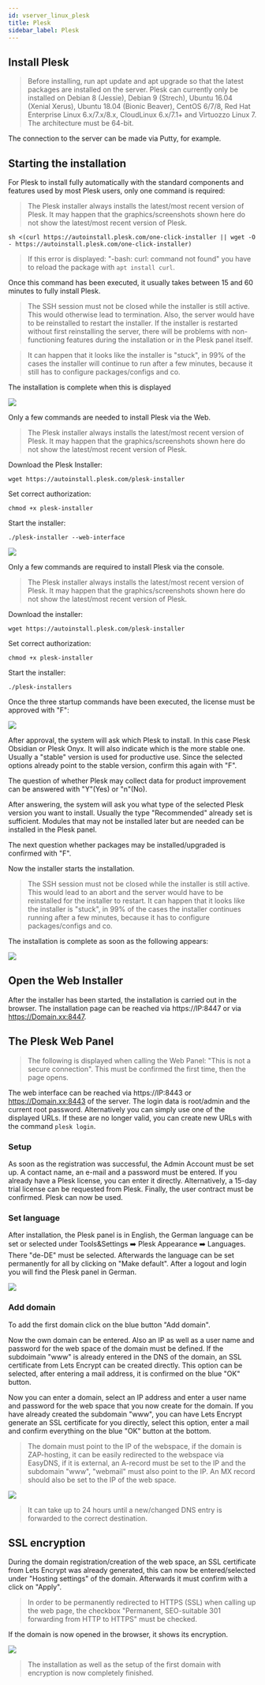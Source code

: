 ```yaml
---
id: vserver_linux_plesk
title: Plesk
sidebar_label: Plesk
---
```


## Install Plesk

> Before installing, run apt update and apt upgrade so that the latest packages are installed on the server. 
Plesk can currently only be installed on Debian 8 (Jessie), Debian 9 (Strech), Ubuntu 16.04 (Xenial Xerus), Ubuntu 18.04 (Bionic Beaver), CentOS 6/7/8, Red Hat Enterprise Linux 6.x/7.x/8.x, CloudLinux 6.x/7.1+ and Virtuozzo Linux 7. The architecture must be 64-bit.

The connection to the server can be made via Putty, for example.


## Starting the installation 

<!--DOCUSAURUS_CODE_TABS-->
<!--One-Click Installation-->

For Plesk to install fully automatically with the standard components and features used by most Plesk users, only one command is required:

>The Plesk installer always installs the latest/most recent version of Plesk. It may happen that the graphics/screenshots shown here do not show the latest/most recent version of Plesk.

```
sh <(curl https://autoinstall.plesk.com/one-click-installer || wget -O - https://autoinstall.plesk.com/one-click-installer)
```

> If this error is displayed: "-bash: curl: command not found" you have to reload the package with `apt install curl`.

Once this command has been executed, it usually takes between 15 and 60 minutes to fully install Plesk.

> The SSH session must not be closed while the installer is still active. This would otherwise lead to termination. 
Also, the server would have to be reinstalled to restart the installer. 
If the installer is restarted without first reinstalling the server, there will be problems with non-functioning features during the installation or in the Plesk panel itself. 

> It can happen that it looks like the installer is "stuck", in 99% of the cases the installer will continue to run after a few minutes, because it still has to configure packages/configs and co.


The installation is complete when this is displayed

![](https://screensaver01.zap-hosting.com/index.php/s/P4CBEszxPZTA6qn/preview)

<!--Web Installation-->

Only a few commands are needed to install Plesk via the Web. 

> The Plesk installer always installs the latest/most recent version of Plesk. It may happen that the graphics/screenshots shown here do not show the latest/most recent version of Plesk.

Download the Plesk Installer:
```
wget https://autoinstall.plesk.com/plesk-installer
```

Set correct authorization:

```
chmod +x plesk-installer
```

Start the installer:

```
./plesk-installer --web-interface
```

![](https://screensaver01.zap-hosting.com/index.php/s/6gzT95ded8d99RD/preview)

<!--Konsolen Installation-->

Only a few commands are required to install Plesk via the console. 

> The Plesk installer always installs the latest/most recent version of Plesk. It may happen that the graphics/screenshots shown here do not show the latest/most recent version of Plesk.

Download the installer:

```
wget https://autoinstall.plesk.com/plesk-installer
```

Set correct authorization:

```
chmod +x plesk-installer
```

Start the installer:

```
./plesk-installers
```

Once the three startup commands have been executed, the license must be approved with "F": 

![](https://screensaver01.zap-hosting.com/index.php/s/B3fEBqeDkzxf3iQ/preview)

After approval, the system will ask which Plesk to install. In this case Plesk Obsidian or Plesk Onyx. It will also indicate which is the more stable one. Usually a "stable" version is used for productive use. Since the selected options already point to the stable version, confirm this again with "F".

The question of whether Plesk may collect data for product improvement can be answered with "Y"(Yes) or "n"(No). 

[](https://screensaver01.zap-hosting.com/index.php/s/6PEEjG9zTSZTcfJ/preview)

After answering, the system will ask you what type of the selected Plesk version you want to install. Usually the type "Recommended" already set is sufficient. Modules that may not be installed later but are needed can be installed in the Plesk panel. 

[](https://screensaver01.zap-hosting.com/index.php/s/a8Bi982gTtgAcrx/preview)

The next question whether packages may be installed/upgraded is confirmed with "F".

[](https://screensaver01.zap-hosting.com/index.php/s/Sp9DjKBEKkowoo4/preview)

Now the installer starts the installation.

> The SSH session must not be closed while the installer is still active. This would lead to an abort and the server would have to be reinstalled for the installer to restart. 
It can happen that it looks like the installer is "stuck", in 99% of the cases the installer continues running after a few minutes, because it has to configure packages/configs and co.

The installation is complete as soon as the following appears: 

![](https://screensaver01.zap-hosting.com/index.php/s/Fyy72nWq4NbRxmz/preview)

<!--END_DOCUSAURUS_CODE_TABS-->

## Open the Web Installer

After the installer has been started, the installation is carried out in the browser. The installation page can be reached via https://IP:8447 or via https://Domain.xx:8447.

## The Plesk Web Panel 

> The following is displayed when calling the Web Panel: "This is not a secure connection". This must be confirmed the first time, then the page opens. 

The web interface can be reached via https://IP:8443 or https://Domain.xx:8443 of the server. The login data is root/admin and the current root password. Alternatively you can simply use one of the displayed URLs. If these are no longer valid, you can create new URLs with the command ``plesk login``. 

### Setup

As soon as the registration was successful, the Admin Account must be set up. A contact name, an e-mail and a password must be entered. If you already have a Plesk license, you can enter it directly. Alternatively, a 15-day trial license can be requested from Plesk. Finally, the user contract must be confirmed. 
Plesk can now be used. 

### Set language


After installation, the Plesk panel is in English, the German language can be set or selected under Tools&Settings ➡️ Plesk Appearance ➡️ Languages. There "de-DE" must be selected. Afterwards the language can be set permanently for all by clicking on "Make default". 
After a logout and login you will find the Plesk panel in German.

![](https://screensaver01.zap-hosting.com/index.php/s/z428FDYSsQeiHDK/preview)

### Add domain

To add the first domain click on the blue button "Add domain".

[](https://screensaver01.zap-hosting.com/index.php/s/iaeTSKXWCSeN9Kk/preview)

Now the own domain can be entered. Also an IP as well as a user name and password for the web space of the domain must be defined. If the subdoimain "www" is already entered in the DNS of the domain, an SSL certificate from Lets Encrypt can be created directly. This option can be selected, after entering a mail address, it is confirmed on the blue "OK" button.  

[](https://screensaver01.zap-hosting.com/index.php/s/GPdFbozmJBgLEYZ/preview)

Now you can enter a domain, select an IP address and enter a user name and password for the web space that you now create for the domain. If you have already created the subdomain "www", you can have Lets Encrypt generate an SSL certificate for you directly, select this option, enter a mail and confirm everything on the blue "OK" button at the bottom. 

> The domain must point to the IP of the webspace, if the domain is ZAP-hosting, it can be easily redirected to the webspace via EasyDNS, if it is external, an A-record must be set to the IP and the subdomain "www", "webmail" must also point to the IP. An MX record should also be set to the IP of the web space. 

![](https://screensaver01.zap-hosting.com/index.php/s/PeYANEka7rysPdN/preview)

> It can take up to 24 hours until a new/changed DNS entry is forwarded to the correct destination. 

## SSL encryption

During the domain registration/creation of the web space, an SSL certificate from Lets Encrypt was already generated, this can now be entered/selected under "Hosting settings" of the domain. Afterwards it must confirm with a click on "Apply".

> In order to be permanently redirected to HTTPS (SSL) when calling up the web page, the checkbox "Permanent, SEO-suitable 301 forwarding from HTTP to HTTPS" must be checked. 

[](https://screensaver01.zap-hosting.com/index.php/s/cPQxT5qFAkfy6Gb/preview)

If the domain is now opened in the browser, it shows its encryption.

![](https://screensaver01.zap-hosting.com/index.php/s/Nb3jawSSknSQajg/preview)

> The installation as well as the setup of the first domain with encryption is now completely finished. 
